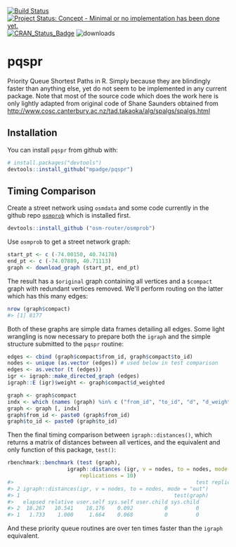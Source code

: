 <!-- README.md is generated from README.Rmd. Please edit that file -->
[![Build Status](https://travis-ci.org/mpadge/pqspr.svg)](https://travis-ci.org/mpadge/pqspr) [![Project Status: Concept - Minimal or no implementation has been done yet.](http://www.repostatus.org/badges/0.1.0/concept.svg)](http://www.repostatus.org/#concept) [![CRAN\_Status\_Badge](http://www.r-pkg.org/badges/version/pqspr)](http://cran.r-project.org/web/packages/pqspr) ![downloads](http://cranlogs.r-pkg.org/badges/grand-total/pqspr)

pqspr
=====

Priority Queue Shortest Paths in R. Simply because they are blindingly faster than anything else, yet do not seem to be implemented in any current package. Note that most of the source code which does the work here is only lightly adapted from original code of Shane Saunders obtained from <http://www.cosc.canterbury.ac.nz/tad.takaoka/alg/spalgs/spalgs.html>

Installation
------------

You can install `pqspr` from github with:

``` r
# install.packages("devtools")
devtools::install_github("mpadge/pqspr")
```

Timing Comparison
-----------------

Create a street network using `osmdata` and some code currently in the github repo [`osmprob`](https://github.com/osm-router/osmprob) which is installed first.

``` r
devtools::install_github ("osm-router/osmprob")
```

Use `osmprob` to get a street network graph:

``` r
start_pt <- c (-74.00150, 40.74178)
end_pt <- c (-74.07889, 40.71113)
graph <- download_graph (start_pt, end_pt)
```

The result has a `$original` graph containing all vertices and a `$compact` graph with redundant vertices removed. We'll perform routing on the latter which has this many edges:

``` r
nrow (graph$compact)
#> [1] 8177
```

Both of these graphs are simple data frames detailing all edges. Some light wrangling is now necessary to prepare both the `igraph` and the simple structure submitted to the `pqspr` routine:

``` r
edges <- cbind (graph$compact$from_id, graph$compact$to_id)
nodes <- unique (as.vector (edges)) # used below in test comparison
edges <- as.vector (t (edges))
igr <- igraph::make_directed_graph (edges)
igraph::E (igr)$weight <- graph$compact$d_weighted

graph <- graph$compact
indx <- which (names (graph) %in% c ("from_id", "to_id", "d", "d_weighted"))
graph <- graph [, indx]
graph$from_id <- paste0 (graph$from_id)
graph$to_id <- paste0 (graph$to_id)
```

Then the final timing comparison between `igraph::distances()`, which returns a matrix of distances between all vertices, and the equivalent and only function of this package, `test()`:

``` r
rbenchmark::benchmark (test (graph),
                   igraph::distances (igr, v = nodes, to = nodes, mode = "out"),
                       replications = 10)
#>                                                          test replications
#> 2 igraph::distances(igr, v = nodes, to = nodes, mode = "out")           10
#> 1                                                 test(graph)           10
#>   elapsed relative user.self sys.self user.child sys.child
#> 2  18.267   10.541    18.176    0.092          0         0
#> 1   1.733    1.000     1.664    0.068          0         0
```

And these priority queue routines are over ten times faster than the `igraph` equivalent.

